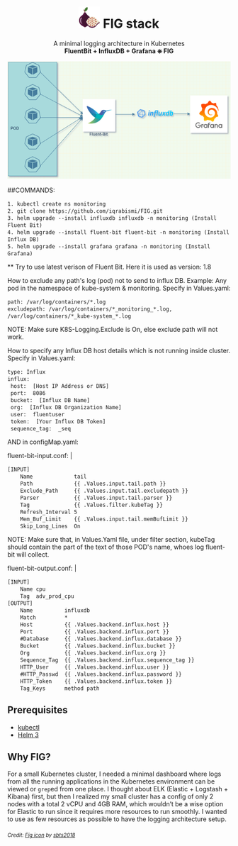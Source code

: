 # <div align="center"><img src="./fig.svg" width="48"> FIG stack</div>

<p align="center">A minimal logging architecture in Kubernetes
<br>
<strong>FluentBit + InfluxDB + Grafana ⎈ FIG</strong>
</p>

![FIG Data Flow](./FIG-Diagram.drawio.png)

##COMMANDS:

    1. kubectl create ns monitoring
    2. git clone https://github.com/iqrabismi/FIG.git
    3. helm upgrade --install influxdb influxdb -n monitoring (Install Fluent Bit)
    4. helm upgrade --install fluent-bit fluent-bit -n monitoring (Install Influx DB)
    5. helm upgrade --install grafana grafana -n monitoring (Install Grafana)

** Try to use latest verison of Fluent Bit. Here it is used as  version: 1.8

How to exclude any path's  log (pod) not to send to influx DB. Example: Any pod in the namespace of kube-system & monitoring.
Specify in Values.yaml:

    path: /var/log/containers/*.log
    excludepath: /var/log/containers/*_monitoring_*.log, /var/log/containers/*_kube-system_*.log
    
NOTE: Make sure K8S-Logging.Exclude is On, else exclude path will not work.

How to specify any Influx DB host details which is not running inside cluster.
Specify in Values.yaml:
    
    type: Influx
    influx:
     host:  [Host IP Address or DNS]  
     port:  8086  
     bucket:  [Influx DB Name]  
     org:  [Influx DB Organization Name]  
     user:  fluentuser  
     token:  [Your Influx DB Token]  
     sequence_tag:  _seq
  
  
  
 AND in configMap.yaml:
 
  fluent-bit-input.conf: |
  
    [INPUT]
        Name             tail
        Path             {{ .Values.input.tail.path }}
        Exclude_Path     {{ .Values.input.tail.excludepath }}
        Parser           {{ .Values.input.tail.parser }}
        Tag              {{ .Values.filter.kubeTag }}
        Refresh_Interval 5
        Mem_Buf_Limit    {{ .Values.input.tail.memBufLimit }}
        Skip_Long_Lines  On
  
  NOTE: Make sure that, in Values.Yaml file, under filter section, kubeTag should contain the part of the text of those POD's name, whoes log fluent-bit will collect.

 fluent-bit-output.conf: |
 
    [INPUT]
        Name cpu
        Tag  adv_prod_cpu
    [OUTPUT]
        Name          influxdb
        Match         *
        Host          {{ .Values.backend.influx.host }}
        Port          {{ .Values.backend.influx.port }}
        #Database     {{ .Values.backend.influx.database }}
        Bucket        {{ .Values.backend.influx.bucket }}
        Org           {{ .Values.backend.influx.org }}
        Sequence_Tag  {{ .Values.backend.influx.sequence_tag }}
        HTTP_User     {{ .Values.backend.influx.user }}
        #HTTP_Passwd  {{ .Values.backend.influx.password }}
        HTTP_Token    {{ .Values.backend.influx.token }}
        Tag_Keys      method path


## Prerequisites
* [kubectl](https://kubernetes.io/docs/tasks/tools/install-kubectl/)
* [Helm 3](https://helm.sh/docs/intro/install/)

## Why FIG?
For a small Kubernetes cluster, I needed a minimal dashboard where logs from all the running applications in the Kubernetes environment can be viewed or `grep`ed from one place.
I thought about ELK (Elastic + Logstash + Kibana) first, but then I realized my small cluster has a config of only 2 nodes with a total 2 vCPU and 4GB RAM, which wouldn’t be a wise option for Elastic to run since it requires more resources to run smoothly. I wanted to use as few resources as possible to have the logging architecture setup.

<sub>_Credit: [Fig icon](https://www.iconfinder.com/icons/4619630/fig_fruit_food_fruit_fruits_icon) by [sbts2018](https://www.iconfinder.com/sbts2018)_</sub>
